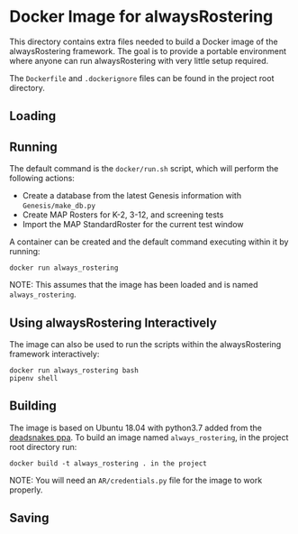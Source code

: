 # Docker Image for alwaysRostering

This directory contains extra files needed to build a Docker image of the
alwaysRostering framework. The goal is to provide a portable environment where
anyone can run alwaysRostering with very little setup required.

The `Dockerfile` and `.dockerignore` files can be found in the project root
directory.

## Loading

## Running

The default command is the `docker/run.sh` script, which will perform the
following actions:

* Create a database from the latest Genesis information with
  `Genesis/make_db.py`
* Create MAP Rosters for K-2, 3-12, and screening tests
* Import the MAP StandardRoster for the current test window

A container can be created and the default command executing within it by
running:

```console
docker run always_rostering
```

NOTE: This assumes that the image has been loaded and is named
`always_rostering`.

## Using alwaysRostering Interactively

The image can also be used to run the scripts within the alwaysRostering
framework interactively:

```console
docker run always_rostering bash
pipenv shell
```

## Building

The image is based on Ubuntu 18.04 with python3.7 added from the [deadsnakes
ppa](https://launchpad.net/~deadsnakes/+archive/ubuntu/ppa). To build an image
named `always_rostering`, in the project root directory run:

```console
docker build -t always_rostering . in the project
```

NOTE: You will need an `AR/credentials.py` file for the image to work properly.

## Saving

